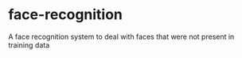 # face-recognition
A face recognition system to deal with faces that were not present in training data
